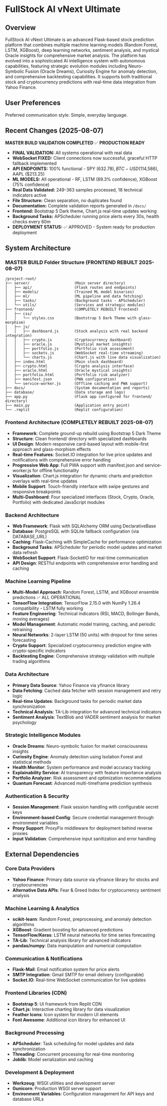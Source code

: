 # FullStock AI vNext Ultimate

## Overview

FullStock AI vNext Ultimate is an advanced Flask-based stock prediction platform that combines multiple machine learning models (Random Forest, LSTM, XGBoost), deep learning networks, sentiment analysis, and mystical Oracle insights for comprehensive market analysis. The platform has evolved into a sophisticated AI intelligence system with autonomous capabilities, featuring strategic evolution modules including Neuro-Symbolic Fusion (Oracle Dreams), Curiosity Engine for anomaly detection, and comprehensive backtesting capabilities. It supports both traditional stock and cryptocurrency predictions with real-time data integration from Yahoo Finance.

## User Preferences

Preferred communication style: Simple, everyday language.

## Recent Changes (2025-08-07)

**MASTER BUILD VALIDATION COMPLETED** ✅ **PRODUCTION READY**
- **FINAL VALIDATION:** All systems operational with real data
- **WebSocket FIXED:** Client connections now successful, graceful HTTP fallback implemented
- **API ENDPOINTS:** 100% functional - SPY ($632.78), BTC-USD ($114,586), AAPL ($213.25)
- **ML MODELS:** All operational - RF, LSTM (89.3% confidence), XGBoost (75% confidence)
- **Real Data Validated:** 249-363 samples processed, 18 technical indicators active
- **File Structure:** Clean separation, no duplicates found
- **Documentation:** Complete validation reports generated in `/docs/`
- **Frontend:** Bootstrap 5 Dark theme, Chart.js real-time updates working
- **Background Tasks:** APScheduler running price alerts every 30s, health checks every 60m
- **DEPLOYMENT STATUS:** ✅ APPROVED - System ready for production deployment

## System Architecture

### MASTER BUILD Folder Structure (FRONTEND REBUILT 2025-08-07)
```
/project-root/
├── server/                    (Main server directory)
│   ├── api/                   (Flask routes and endpoints)
│   ├── models/                (Trained ML model binaries)
│   ├── ml/                    (ML pipeline and data fetching)
│   ├── tasks/                 (Background tasks - APScheduler)
│   └── utils/                 (Services and strategic modules)
├── frontend/                  (COMPLETELY REBUILT Frontend)
│   ├── css/
│   │   └── styles.css         (Bootstrap 5 Dark Theme with glass-morphism)
│   ├── js/
│   │   ├── dashboard.js       (Stock analysis with real backend integration)
│   │   ├── crypto.js          (Cryptocurrency dashboard)
│   │   ├── oracle.js          (Mystical market insights)
│   │   ├── portfolio.js       (Portfolio risk assessment)
│   │   ├── sockets.js         (WebSocket real-time streaming)
│   │   └── charts.js          (Chart.js with live data visualization)
│   ├── index.html             (Main stock dashboard)
│   ├── crypto.html            (Crypto analysis interface)
│   ├── oracle.html            (Oracle mystical insights)
│   ├── portfolio.html         (Portfolio risk analyzer)
│   ├── manifest.json          (PWA configuration)
│   └── service-worker.js      (Offline caching and PWA support)
├── docs/                      (System documentation and reports)
├── database/                  (Data storage and logs)
├── app.py                     (Flask app configured for frontend/ directory)
├── main.py                    (Application entry point)
└── .replit                    (Replit configuration)
```

### Frontend Architecture (COMPLETELY REBUILT 2025-08-07)
- **Framework**: Complete ground-up rebuild using Bootstrap 5 Dark Theme
- **Structure**: Clean frontend/ directory with specialized dashboards
- **UI Design**: Modern responsive card-based layout with mobile-first approach and glass-morphism effects
- **Real-time Features**: Socket.IO integration for live price updates and notifications with comprehensive error handling
- **Progressive Web App**: Full PWA support with manifest.json and service-worker.js for offline functionality
- **Visualization**: Chart.js integration for dynamic charts and prediction overlays with real-time updates
- **Mobile Support**: Touch-friendly interface with swipe gestures and responsive breakpoints
- **Multi-Dashboard**: Four specialized interfaces (Stock, Crypto, Oracle, Portfolio) with dedicated JavaScript modules

### Backend Architecture
- **Web Framework**: Flask with SQLAlchemy ORM using DeclarativeBase
- **Database**: PostgreSQL with SQLite fallback configuration (via DATABASE_URL)
- **Caching**: Flask-Caching with SimpleCache for performance optimization
- **Background Tasks**: APScheduler for periodic model updates and market data refresh
- **WebSocket Support**: Flask-SocketIO for real-time communication
- **API Design**: RESTful endpoints with comprehensive error handling and caching

### Machine Learning Pipeline
- **Multi-Model Approach**: Random Forest, LSTM, and XGBoost ensemble predictions ✅ ALL OPERATIONAL
- **TensorFlow Integration**: TensorFlow 2.15.0 with NumPy 1.26.4 compatibility - LSTM fully working
- **Feature Engineering**: Technical indicators (RSI, MACD, Bollinger Bands, moving averages)
- **Model Management**: Automatic model training, caching, and periodic retraining
- **Neural Networks**: 2-layer LSTM (50 units) with dropout for time series forecasting
- **Crypto Support**: Specialized cryptocurrency prediction engine with crypto-specific indicators
- **Backtesting Engine**: Comprehensive strategy validation with multiple trading algorithms

### Data Architecture
- **Primary Data Source**: Yahoo Finance via yfinance library
- **Data Fetching**: Cached data fetcher with session management and retry logic
- **Real-time Updates**: Background tasks for periodic market data synchronization
- **Technical Analysis**: TA-Lib integration for advanced technical indicators
- **Sentiment Analysis**: TextBlob and VADER sentiment analysis for market psychology

### Strategic Intelligence Modules
- **Oracle Dreams**: Neuro-symbolic fusion for market consciousness insights
- **Curiosity Engine**: Anomaly detection using Isolation Forest and statistical methods
- **Health Monitor**: System performance and model accuracy tracking
- **Explainability Service**: AI transparency with feature importance analysis
- **Portfolio Analyzer**: Risk assessment and optimization recommendations
- **Quantum Forecast**: Advanced multi-timeframe prediction synthesis

### Authentication & Security
- **Session Management**: Flask session handling with configurable secret keys
- **Environment-based Config**: Secure credential management through environment variables
- **Proxy Support**: ProxyFix middleware for deployment behind reverse proxies
- **Input Validation**: Comprehensive input sanitization and error handling

## External Dependencies

### Core Data Providers
- **Yahoo Finance**: Primary data source via yfinance library for stocks and cryptocurrencies
- **Alternative Data APIs**: Fear & Greed Index for cryptocurrency sentiment analysis

### Machine Learning & Analytics
- **scikit-learn**: Random Forest, preprocessing, and anomaly detection algorithms
- **XGBoost**: Gradient boosting for advanced predictions
- **TensorFlow/Keras**: LSTM neural networks for time series forecasting
- **TA-Lib**: Technical analysis library for advanced indicators
- **pandas/numpy**: Data manipulation and numerical computation

### Communication & Notifications
- **Flask-Mail**: Email notification system for price alerts
- **SMTP Integration**: Gmail SMTP for email delivery (configurable)
- **Socket.IO**: Real-time WebSocket communication for live updates

### Frontend Libraries (CDN)
- **Bootstrap 5**: UI framework from Replit CDN
- **Chart.js**: Interactive charting library for data visualization
- **Feather Icons**: Icon system for modern UI elements
- **Font Awesome**: Additional icon library for enhanced UI

### Background Processing
- **APScheduler**: Task scheduling for model updates and data synchronization
- **Threading**: Concurrent processing for real-time monitoring
- **Joblib**: Model serialization and caching

### Development & Deployment
- **Werkzeug**: WSGI utilities and development server
- **Gunicorn**: Production WSGI server support
- **Environment Variables**: Configuration management for API keys and database URLs